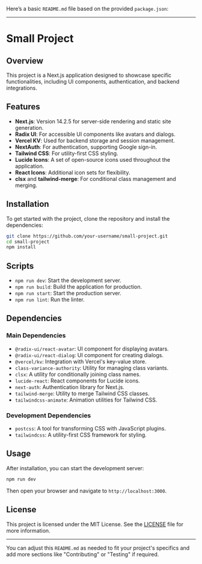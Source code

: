 Here’s a basic `README.md` file based on the provided `package.json`:

---

# Small Project

## Overview

This project is a Next.js application designed to showcase specific functionalities, including UI components, authentication, and backend integrations.

## Features

- **Next.js**: Version 14.2.5 for server-side rendering and static site generation.
- **Radix UI**: For accessible UI components like avatars and dialogs.
- **Vercel KV**: Used for backend storage and session management.
- **NextAuth**: For authentication, supporting Google sign-in.
- **Tailwind CSS**: For utility-first CSS styling.
- **Lucide Icons**: A set of open-source icons used throughout the application.
- **React Icons**: Additional icon sets for flexibility.
- **clsx** and **tailwind-merge**: For conditional class management and merging.

## Installation

To get started with the project, clone the repository and install the dependencies:

```bash
git clone https://github.com/your-username/small-project.git
cd small-project
npm install
```

## Scripts

- `npm run dev`: Start the development server.
- `npm run build`: Build the application for production.
- `npm run start`: Start the production server.
- `npm run lint`: Run the linter.

## Dependencies

### Main Dependencies

- `@radix-ui/react-avatar`: UI component for displaying avatars.
- `@radix-ui/react-dialog`: UI component for creating dialogs.
- `@vercel/kv`: Integration with Vercel's key-value store.
- `class-variance-authority`: Utility for managing class variants.
- `clsx`: A utility for conditionally joining class names.
- `lucide-react`: React components for Lucide icons.
- `next-auth`: Authentication library for Next.js.
- `tailwind-merge`: Utility to merge Tailwind CSS classes.
- `tailwindcss-animate`: Animation utilities for Tailwind CSS.

### Development Dependencies

- `postcss`: A tool for transforming CSS with JavaScript plugins.
- `tailwindcss`: A utility-first CSS framework for styling.

## Usage

After installation, you can start the development server:

```bash
npm run dev
```

Then open your browser and navigate to `http://localhost:3000`.

## License

This project is licensed under the MIT License. See the [LICENSE](LICENSE) file for more information.

---

You can adjust this `README.md` as needed to fit your project's specifics and add more sections like "Contributing" or "Testing" if required.
